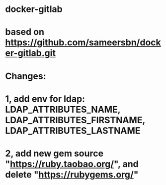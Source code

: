 # docker-gitlab
# based on https://github.com/sameersbn/docker-gitlab.git

# Changes:
# 1, add env for ldap: LDAP_ATTRIBUTES_NAME, LDAP_ATTRIBUTES_FIRSTNAME, LDAP_ATTRIBUTES_LASTNAME
# 2, add new gem source "https://ruby.taobao.org/", and delete "https://rubygems.org/"
#
